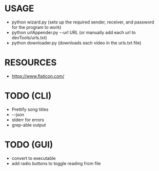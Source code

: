 # USAGE
* python wizard.py (sets up the required sender, receiver, and password for the program to work)
* python urlAppender.py --url URL (or manually add each url to devTools/urls.txt)
* python downloader.py (downloads each video in the urls.txt file)



# RESOURCES
* https://www.flaticon.com/


# TODO (CLI)
* Prettify song titles
* --json
* stderr for errors
* grep-able output
# TODO (GUI)
* convert to executable
* add radio buttons to toggle reading from file


